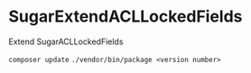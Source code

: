 # SugarExtendACLLockedFields
Extend SugarACLLockedFields

`composer update`
`./vendor/bin/package <version number>`
